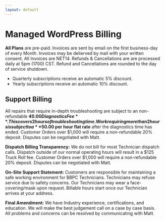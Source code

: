 ```yaml
---
layout: default
---
```

# Managed WordPress Billing

**All Plans** are pre-paid. Invoices are sent by email on the first business-day of every Month. Invoices may be delierved by mail with your written consent. All Invoices are NET14. Refunds & Cancellations are are processed daily at 5pm (1700) CST. Refund and Cancellations are rounded to the day of service shutdown.

- Quarterly subscriptions receive an automatic 5% discount.
- Yearly subscriptions receive an automatic 10% discount.

## Support Billing

All repairs that require in-depth troubleshooting are subject to an non-refundable **$40.00 Diagnostics Fee**. This covers 2 hours of troubleshooting time. Work requiring more than 2 hours is subject to a **$50.00 per hour flat rate** after the diagnostics time has ended. Customer Orders over $1,000 will require a non-refundable 20% deposit. Disputes can be negotiated with Matt.

**Dispatch Billing Transparency:** We do not bill for most Technician dispatch calls. Dispatch outside of our normal operating hours will result in a $125 Truck Roll fee. Customer Orders over $1,000 will require a non-refundable 20% deposit. Disputes can be negotiated with Matt.

**On-Site Support Statement:** Customers are responsible for maintaining a safe working environment for BBPC Technicians. Technicians may refuse service due to safety concerns. Our Technicians may wear a face-covering/mask upon request. Billable hours start once our Technician arrives at your address.

**Final Amendment:** We have Industry experience, certifications, and education. We will make the best judgement call on a case by case basis. All problems and concerns can be resolved by communicating with Matt.
